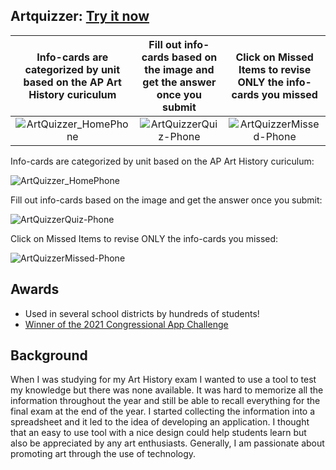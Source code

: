 ## Artquizzer: [Try it now](https://artquizzer.com)

| Info-cards are categorized by unit based on the AP Art History curiculum | Fill out info-cards based on the image and get the answer once you submit  | Click on Missed Items to revise ONLY the info-cards you missed   |
| :------------: | :------------: | :------------: |
| ![ArtQuizzer_HomePhone](https://github.com/SophieBroderick/ArtQuizzer/assets/71468832/31f3fc44-f6bc-4685-8236-da864e6e02c9) | ![ArtQuizzerQuiz-Phone](https://github.com/SophieBroderick/ArtQuizzer/assets/71468832/9cd91069-4a78-476d-9efb-8ed8fa6f64db)  | ![ArtQuizzerMissed-Phone](https://github.com/SophieBroderick/ArtQuizzer/assets/71468832/12514b72-cc87-4f49-adc3-f35dc9aa6c6a)   |

Info-cards are categorized by unit based on the AP Art History curiculum:

![ArtQuizzer_HomePhone](https://github.com/SophieBroderick/ArtQuizzer/assets/71468832/31f3fc44-f6bc-4685-8236-da864e6e02c9)

Fill out info-cards based on the image and get the answer once you submit:

![ArtQuizzerQuiz-Phone](https://github.com/SophieBroderick/ArtQuizzer/assets/71468832/9cd91069-4a78-476d-9efb-8ed8fa6f64db)

Click on Missed Items to revise ONLY the info-cards you missed:

![ArtQuizzerMissed-Phone](https://github.com/SophieBroderick/ArtQuizzer/assets/71468832/12514b72-cc87-4f49-adc3-f35dc9aa6c6a)


## Awards
- Used in several school districts by hundreds of students!
- [Winner of the 2021 Congressional App Challenge](https://simpson.house.gov/kids/congressional-app-challenge.htm)

## Background
When I was studying for my Art History exam I wanted to use a tool to test my knowledge but there was none available. It was hard to memorize all the information throughout the year and still be able to recall everything for the final exam at the end of the year. I started collecting the information into a spreadsheet and it led to the idea of developing an application. I thought that an easy to use tool with a nice design could help students learn but also be appreciated by any art enthusiasts. Generally, I am passionate about promoting art through the use of technology.
